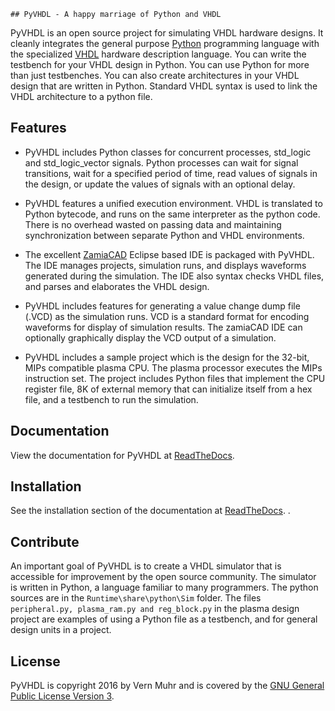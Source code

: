 
























	## PyVHDL - A happy marriage of Python and VHDL

PyVHDL is an open source project for simulating VHDL hardware designs. It cleanly integrates the general purpose [Python](https://www.python.org/) programming language with the specialized [VHDL](https://en.wikipedia.org/wiki/VHDL)  hardware description language. You can write the testbench for your VHDL design in Python. You can use Python for more than just testbenches. You can also create architectures in your VHDL design that are written in Python. Standard VHDL syntax is used to link the VHDL architecture to a python file. 
 
## Features

* PyVHDL includes Python classes for concurrent processes, std_logic and std_logic_vector signals. Python processes can wait for signal transitions, wait for a specified period of time, read values of signals in the design, or update the values of signals with an optional delay.

* PyVHDL features a unified execution environment. VHDL is translated to Python bytecode, and runs on the same interpreter as the python code. There is no overhead wasted on passing data and maintaining synchronization between separate Python and VHDL environments.

* The excellent [ZamiaCAD](http://zamiacad.sourceforge.net/web/) Eclipse based IDE is packaged with PyVHDL. The IDE manages projects, simulation runs, and displays waveforms generated during the simulation. The IDE also syntax checks VHDL files, and parses and elaborates the VHDL design.

* PyVHDL includes features for generating a value change dump file (.VCD) as the simulation runs. VCD is a standard format for encoding waveforms for display of simulation results. The zamiaCAD IDE can optionally graphically display the VCD output of a simulation.

* PyVHDL includes a sample project which is the design for the 32-bit, MIPs compatible plasma CPU. The plasma processor executes the MIPs instruction set. The project includes Python files that implement the CPU register file, 8K of external memory that can initialize itself from a hex file, and a testbench to run the simulation.

## Documentation

View the documentation for PyVHDL at [ReadTheDocs](http://pyvhdl-docs.readthedocs.io/en/latest/).

## Installation

See the installation section of the documentation at [ReadTheDocs](http://pyvhdl-docs.readthedocs.io/en/latest/).
.

## Contribute

An important goal of PyVHDL is to create a VHDL simulator that is accessible for improvement by the open source community. The simulator is written in Python, a language familiar to many programmers. The python sources are in the `Runtime\share\python\Sim` folder. The files `peripheral.py, plasma_ram.py and reg_block.py` in the plasma design project are examples of using a Python file as a testbench, and for general design units in a project.   

## License

PyVHDL is copyright 2016 by Vern Muhr and is covered by the [GNU General Public License Version 3](http://www.gnu.org/licenses/gpl-3.0-standalone.html).